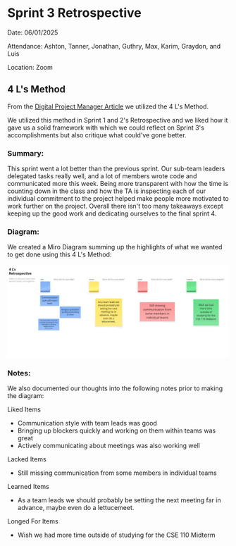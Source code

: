 # Sprint 3 Retrospective

Date: 06/01/2025

Attendance: Ashton, Tanner, Jonathan, Guthry, Max, Karim, Graydon, and Luis

Location: Zoom

## 4 L's Method

From the [Digital Project Manager Article](https://thedigitalprojectmanager.com/projects/leadership-team-management/how-run-sprint-retrospective/) we utilized the 4 L's Method.

We utilized this method in Sprint 1 and 2's Retrospective and we liked how it gave us a solid framework with which we could reflect on Sprint 3's accomplishments but also critique what could've gone better.

### Summary:

This sprint went a lot better than the previous sprint. Our sub-team leaders delegated tasks really well, and a lot of members wrote code and communicated more this week. Being more transparent with how the time is counting down in the class and how the TA is inspecting each of our individual commitment to the project helped make people more motivated to work further on the project. Overall there isn't too many takeaways except keeping up the good work and dedicating ourselves to the final sprint 4.

### Diagram:

We created a Miro Diagram summing up the highlights of what we wanted to get done using this 4 L's Method:

![4L's for Sprint 3 Retrospective](./screenshots/Sprint%203%20Retro.jpg)

### Notes:

We also documented our thoughts into the following notes prior to making the diagram:

Liked Items

- Communication style with team leads was good
- Bringing up blockers quickly and working on them within teams was great
- Actively communicating about meetings was also working well

Lacked Items

- Still missing communication from some members in individual teams

Learned Items

- As a team leads we should probably be setting the next meeting far in advance, maybe even do a lettucemeet.

Longed For Items

- Wish we had more time outside of studying for the CSE 110 Midterm
